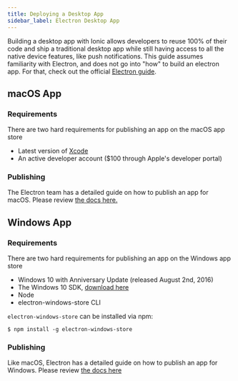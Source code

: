 ```yaml
---
title: Deploying a Desktop App
sidebar_label: Electron Desktop App
---
```


<head>
  <title>Building a Desktop Application for Windows and macOS App Stores</title>
  <meta
    name="description"
    content="Building an Ionic desktop application for Windows and macOS app stores lets you reuse 100% of your code. Learn more about deploying a desktop app with Ionic."
  />
</head>

Building a desktop app with Ionic allows developers to reuse 100% of their code and ship a traditional desktop app while still having access to all the native device features, like push notifications. This guide assumes familiarity with Electron, and does not go into "how" to build an electron app. For that, check out the official <a href="https://electronjs.org/docs/tutorial/first-app" target="_blank">Electron guide</a>.

## macOS App

### Requirements

There are two hard requirements for publishing an app on the macOS app store

- Latest version of [Xcode](https://itunes.apple.com/us/app/xcode/id497799835?mt=12)
- An active developer account ($100 through Apple's developer portal)

### Publishing

The Electron team has a detailed guide on how to publish an app for macOS. Please review [the docs here.](https://electronjs.org/docs/tutorial/mac-app-store-submission-guide)

## Windows App

### Requirements

There are two hard requirements for publishing an app on the Windows app store

- Windows 10 with Anniversary Update (released August 2nd, 2016)
- The Windows 10 SDK, [download here](https://developer.microsoft.com/en-us/windows/downloads/windows-10-sdk)
- Node
- electron-windows-store CLI

`electron-windows-store` can be installed via npm:

```shell
$ npm install -g electron-windows-store
```

### Publishing

Like macOS, Electron has a detailed guide on how to publish an app for Windows. Please review [the docs here](https://electronjs.org/docs/tutorial/windows-store-guide)
